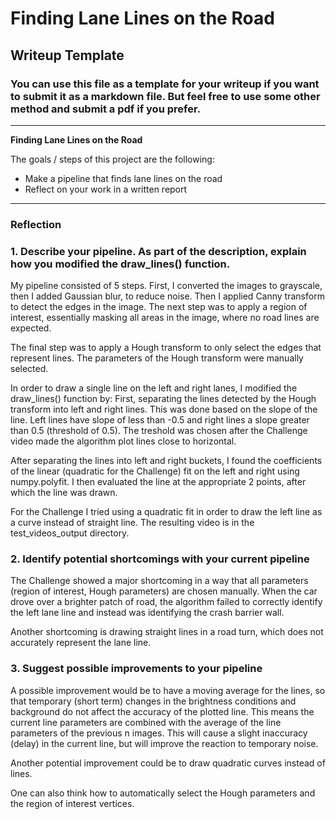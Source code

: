 # **Finding Lane Lines on the Road** 

## Writeup Template

### You can use this file as a template for your writeup if you want to submit it as a markdown file. But feel free to use some other method and submit a pdf if you prefer.

---

**Finding Lane Lines on the Road**

The goals / steps of this project are the following:
* Make a pipeline that finds lane lines on the road
* Reflect on your work in a written report


[//]: # (Image References)

[image1]: ./examples/grayscale.jpg "Grayscale"

---

### Reflection

### 1. Describe your pipeline. As part of the description, explain how you modified the draw_lines() function.

My pipeline consisted of 5 steps. First, I converted the images to grayscale, then I added Gaussian blur, to reduce noise.
Then I applied Canny transform to detect the edges in the image.
The next step was to apply a region of interest, essentially masking all areas in the image, where no road lines are expected.

The final step was to apply a Hough transform to only select the edges that represent lines. The parameters of the Hough transform were manually selected.  

In order to draw a single line on the left and right lanes, I modified the draw_lines() function by:
First, separating the lines detected by the Hough transform into left and right lines. This was done based on the slope of the line.
Left lines have slope of less than -0.5 and right lines a slope greater than 0.5 (threshold of 0.5). The treshold was chosen after the Challenge video made the
algorithm plot lines close to horizontal.

After separating the lines into left and right buckets, I found the coefficients of the linear (quadratic for the Challenge) fit on the left and right using numpy.polyfit.
I then evaluated the line at the appropriate 2 points, after which the line was drawn.

For the Challenge I tried using a quadratic fit in order to draw the left line as a curve instead of straight line. The resulting video is in the test_videos_output directory. 

### 2. Identify potential shortcomings with your current pipeline

The Challenge showed a major shortcoming in a way that all parameters (region of interest, Hough parameters) are chosen manually.
When the car drove over a brighter patch of road, the algorithm failed to correctly identify the left lane line and instead was identifying the crash barrier wall. 


Another shortcoming is drawing straight lines in a road turn, which does not accurately represent the lane line.  



### 3. Suggest possible improvements to your pipeline

A possible improvement would be to have a moving average for the lines, so that temporary (short term) changes in the brightness conditions and background do not affect the accuracy of the plotted line. This means the current line parameters are combined with the average of the line parameters of the previous n images. This will cause a slight inaccuracy (delay) in the current line, but will improve the reaction to temporary noise.   

Another potential improvement could be to draw quadratic curves instead of lines. 

One can also think how to automatically select the Hough parameters and the region of interest vertices.
